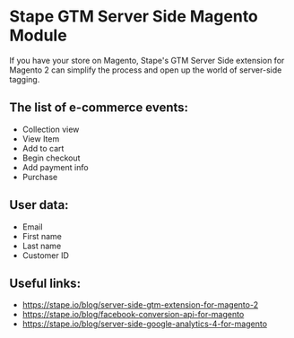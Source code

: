 # Stape GTM Server Side Magento Module

If you have your store on Magento, Stape's GTM Server Side extension for Magento 2 can simplify the process and open up the world of server-side tagging. 

## The list of e-commerce events:
- Collection view
- View Item
- Add to cart
- Begin checkout
- Add payment info
- Purchase

## User data:

- Email
- First name
- Last name
- Customer ID

## Useful links:
 
- https://stape.io/blog/server-side-gtm-extension-for-magento-2
- https://stape.io/blog/facebook-conversion-api-for-magento
- https://stape.io/blog/server-side-google-analytics-4-for-magento 

